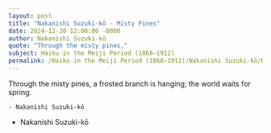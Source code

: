 ```yaml
---
layout: post
title: "Nakanishi Suzuki-kō - Misty Pines"
date: 2024-12-30 12:00:00 -0000
author: Nakanishi Suzuki-kō
quote: "Through the misty pines,"
subject: Haiku in the Meiji Period (1868–1912)
permalink: /Haiku in the Meiji Period (1868–1912)/Nakanishi Suzuki-kō/Nakanishi Suzuki-kō - Misty Pines
---
```


Through the misty pines,
    a frosted branch is hanging;
    the world waits for spring.
    
    
    - Nakanishi Suzuki-kō

- Nakanishi Suzuki-kō

